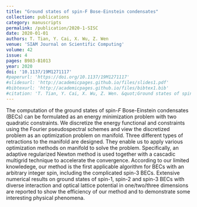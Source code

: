 ```yaml
---
title: "Ground states of spin-F Bose-Einstein condensates"
collection: publications
category: manuscripts
permalink: /publication/2020-1-SISC
date: 2020-01-01
authors: T. Tian, Y. Cai, X. Wu, Z. Wen
venue: 'SIAM Journal on Scientific Computing'
volume: 42
issue: 4
pages: B983-B1013
year: 2020
doi: '10.1137/19M1271117'
#paperurl: 'https://doi.org/10.1137/19M1271117'
#slidesurl: 'http://academicpages.github.io/files/slides1.pdf'
#bibtexurl: 'http://academicpages.github.io/files/bibtex1.bib'
#citation: 'T. Tian, Y. Cai, X. Wu, Z. Wen. &quot;Ground states of spin-F Bose-Einstein condensates.&quot; <i>SIAM Journal on Scientific Computing</i>. 42(4), B983-B1013, 2020. https://doi.org/10.1137/19M1271117'
---
```


The computation of the ground states of spin-$F$ Bose-Einstein condensates (BECs) can be formulated as an energy minimization problem with two quadratic constraints. We discretize the energy functional and constraints using the Fourier pseudospectral schemes and view the discretized  problem as an optimization problem on manifold. Three different types of retractions to the manifold are designed. They enable us to apply various optimization methods on manifold to solve the problem. Specifically, an adaptive regularized Newton method is used together with a cascadic multigrid technique to accelerate the convergence. According to our limited knowledege, our method is the first applicable algorithm for BECs with an arbitrary integer spin, including the complicated spin-3 BECs. Extensive numerical results on ground states of spin-1, spin-2 and spin-3 BECs with diverse interaction and optical lattice potential in one/two/three dimensions are reported to show the efficiency of our method and to demonstrate some interesting physical phenomena.
